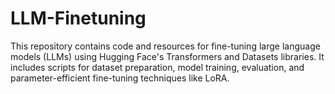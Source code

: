 # LLM-Finetuning
This repository contains code and resources for fine-tuning large language models (LLMs) using Hugging Face's Transformers and Datasets libraries. It includes scripts for dataset preparation, model training, evaluation, and parameter-efficient fine-tuning techniques like LoRA.
